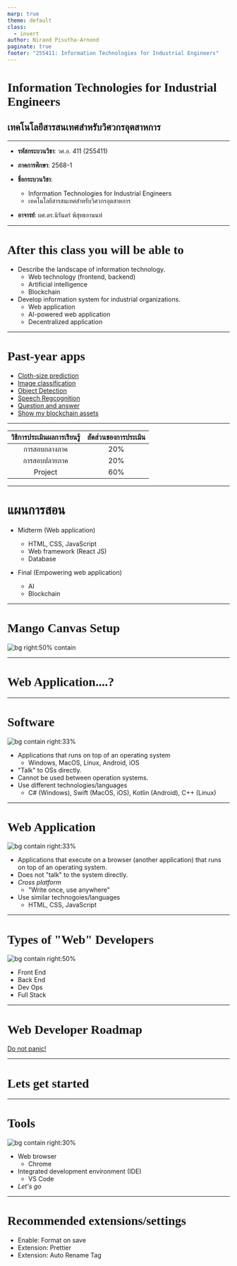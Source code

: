 ```yaml
---
marp: true
theme: default
class:
  - invert
author: Nirand Pisutha-Arnond
paginate: true
footer: "255411: Information Technologies for Industrial Engineers"
---
```


<style>
@import url('https://fonts.googleapis.com/css2?family=Prompt:ital,wght@0,100;0,300;0,400;0,700;1,100;1,300;1,400;1,700&display=swap');

    :root {
    font-family: Prompt;
    --hl-color: #D57E7E;
}
h1 {
  font-family: Prompt
}
</style>

# Information Technologies for Industrial Engineers

## เทคโนโลยีสารสนเทศสำหรับวิศวกรอุตสาหการ

---

- **รหัสกระบวนวิชา**: วศ.อ. 411 (255411)
- **ภาคการศึกษา**: 2568-1
- **ชื่อกระบวนวิชา**:

  - Information Technologies for Industrial Engineers
  - เทคโนโลยีสารสนเทศสำหรับวิศวกรอุตสาหการ

- **อาจารย์**: ผศ.ดร.นิรันดร์ พิสุทธอานนท์

---

# After this class you will be able to

- Describe the landscape of information technology.
  - Web technology (frontend, backend)
  - Artificial intelligence
  - Blockchain
- Develop information system for industrial organizations.
  - Web application
  - AI-powered web application
  - Decentralized application

---

# Past-year apps

- [Cloth-size prediction](https://ie-cloth-size-prediction.netlify.app)
- [Image classification](https://ie-image-classification.netlify.app)
- [Object Detection](https://it-for-ie-test-coco.netlify.app)
- [Speech Regcognition](https://ie-speech.netlify.app)
- [Question and answer](https://ie-qna.netlify.app)
- [Show my blockchain assets](https://nr-blockchain.netlify.app/)

---

| วิธีการประเมินผลการเรียนรู้ | สัดส่วนของการประเมิน |
| :-------------------------: | :------------------: |
|        การสอบกลางภาค        |         20%          |
|        การสอบปลายภาค        |         20%          |
|           Project           |         60%          |

---

# แผนการสอน

- Midterm (Web application)

  - HTML, CSS, JavaScript
  - Web framework (React JS)
  - Database

- Final (Empowering web application)
  - AI
  - Blockchain

---

# Mango Canvas Setup

![bg right:50% contain](./img/mango.jpg)

---

# Web Application....?

---

# Software

![bg contain right:33%](img/softwaredesktop.png)

- Applications that runs on top of an operating system
  - Windows, MacOS, Linux, Android, iOS
- "Talk" to OSs directly.
- Cannot be used between operation systems.
- Use different technologies/languages
  - C# (Windows), Swift (MacOS, iOS), Kotlin (Android), C++ (Linux)

---

# Web Application

![bg contain right:33%](./img/htmlcssjs.png)

- Applications that execute on a browser (another application) that runs on top of an operating system.
- Does not "talk" to the system directly.
- _Cross platform_
  - "Write once, use anywhere"
- Use similar technogoies/languages
  - HTML, CSS, JavaScript

---

# Types of "Web" Developers

![bg contain right:50%](./img/Front-end-vs-back-end.jpg)

- Front End
- Back End
- Dev Ops
- Full Stack

---

# Web Developer Roadmap

[Do not panic!](https://roadmap.sh/)

---

# Lets get started

---

# Tools

![bg contain right:30%](./img/vscode.png)

- Web browser
  - Chrome
- Integrated development environment (IDE)
  - VS Code
- _Let's go_

---

# Recommended extensions/settings

- Enable: Format on save
- Extension: Prettier
- Extension: Auto Rename Tag
